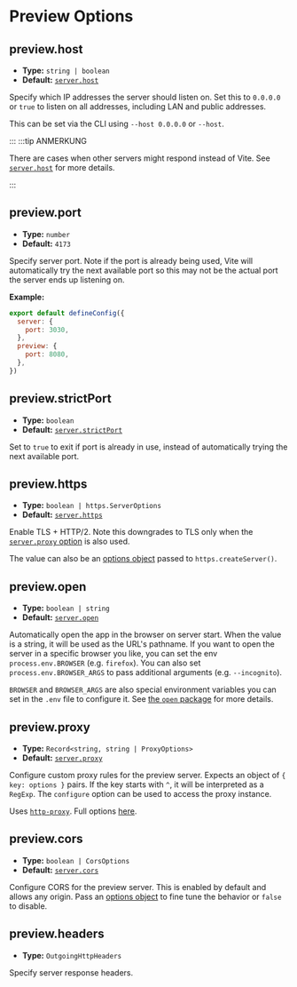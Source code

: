 # Preview Options

## preview.host

- **Type:** `string | boolean`
- **Default:** [`server.host`](./server-options#server-host)

Specify which IP addresses the server should listen on.
Set this to `0.0.0.0` or `true` to listen on all addresses, including LAN and public addresses.

This can be set via the CLI using `--host 0.0.0.0` or `--host`.

::: :::tip ANMERKUNG

There are cases when other servers might respond instead of Vite.
See [`server.host`](./server-options#server-host) for more details.

:::

## preview.port

- **Type:** `number`
- **Default:** `4173`

Specify server port. Note if the port is already being used, Vite will automatically try the next available port so this may not be the actual port the server ends up listening on.

**Example:**

```js
export default defineConfig({
  server: {
    port: 3030,
  },
  preview: {
    port: 8080,
  },
})
```

## preview.strictPort

- **Type:** `boolean`
- **Default:** [`server.strictPort`](./server-options#server-strictport)

Set to `true` to exit if port is already in use, instead of automatically trying the next available port.

## preview.https

- **Type:** `boolean | https.ServerOptions`
- **Default:** [`server.https`](./server-options#server-https)

Enable TLS + HTTP/2. Note this downgrades to TLS only when the [`server.proxy` option](./server-options#server-proxy) is also used.

The value can also be an [options object](https://nodejs.org/api/https.html#https_https_createserver_options_requestlistener) passed to `https.createServer()`.

## preview.open

- **Type:** `boolean | string`
- **Default:** [`server.open`](./server-options#server-open)

Automatically open the app in the browser on server start. When the value is a string, it will be used as the URL's pathname. If you want to open the server in a specific browser you like, you can set the env `process.env.BROWSER` (e.g. `firefox`). You can also set `process.env.BROWSER_ARGS` to pass additional arguments (e.g. `--incognito`).

`BROWSER` and `BROWSER_ARGS` are also special environment variables you can set in the `.env` file to configure it. See [the `open` package](https://github.com/sindresorhus/open#app) for more details.

## preview.proxy

- **Type:** `Record<string, string | ProxyOptions>`
- **Default:** [`server.proxy`](./server-options#server-proxy)

Configure custom proxy rules for the preview server. Expects an object of `{ key: options }` pairs. If the key starts with `^`, it will be interpreted as a `RegExp`. The `configure` option can be used to access the proxy instance.

Uses [`http-proxy`](https://github.com/http-party/node-http-proxy). Full options [here](https://github.com/http-party/node-http-proxy#options).

## preview.cors

- **Type:** `boolean | CorsOptions`
- **Default:** [`server.cors`](./server-options#server-cors)

Configure CORS for the preview server. This is enabled by default and allows any origin. Pass an [options object](https://github.com/expressjs/cors#configuration-options) to fine tune the behavior or `false` to disable.

## preview.headers

- **Type:** `OutgoingHttpHeaders`

Specify server response headers.
